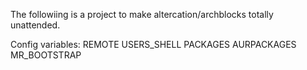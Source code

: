 The followiing is a project to make altercation/archblocks totally unattended.

Config variables:
REMOTE
USERS_SHELL
PACKAGES
AURPACKAGES
MR_BOOTSTRAP
